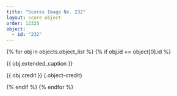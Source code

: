 ```yaml
---
title: "Scores Image No. 232"
layout: score-object
order: 12320
object:
  - id: "232"
---
```


{% for obj in objects.object_list %}
{% if obj.id == object[0].id %}

{{ obj.extended_caption }}

{{ obj.credit }} {.object-credit}

{% endif %}
{% endfor %}
